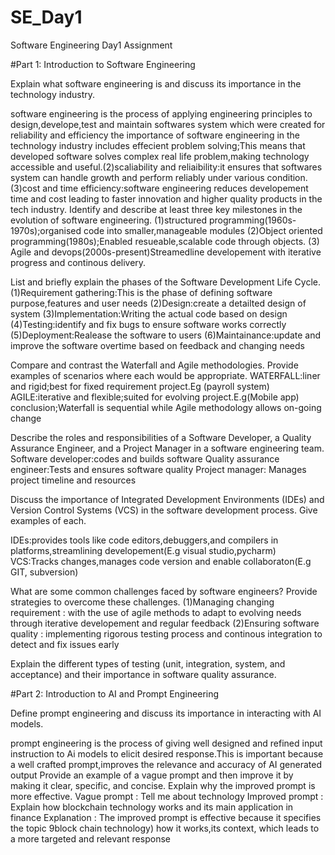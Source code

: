 # SE_Day1
Software Engineering Day1 Assignment

#Part 1: Introduction to Software Engineering

Explain what software engineering is and discuss its importance in the technology industry.

software engineering is the process of applying engineering principles to design,develope,test and maintain softwares system which were created for reliability and efficiency
the importance of software engineering in the technology industry includes effecient problem solving;This means that developed software solves complex real life problem,making technology accessible and useful.(2)scaliability and reliaibility:it ensures that softwares system can handle growth and perform reliably under various condition.(3)cost and time efficiency:software engineering reduces developement time and cost leading to faster innovation and higher quality products in the tech industry.
Identify and describe at least three key milestones in the evolution of software engineering.
(1)structured programming(1960s-1970s);organised code into smaller,manageable modules
(2)Object oriented programming(1980s);Enabled resueable,scalable code through objects.
(3) Agile and devops(2000s-present)Streamedline developement with iterative progress and continous delivery.

List and briefly explain the phases of the Software Development Life Cycle.
(1)Requirement gathering:This is the phase of defining software purpose,features and user needs
(2)Design:create a detailted design of system
(3)Implementation:Writing the actual code based on design
(4)Testing:identify and fix bugs to ensure software works correctly
(5)Deployment:Realease the software to users
(6)Maintainance:update and improve the software overtime based on feedback and changing needs


Compare and contrast the Waterfall and Agile methodologies. Provide examples of scenarios where each would be appropriate.
WATERFALL:liner and rigid;best for fixed requirement project.Eg (payroll system)
AGILE:iterative and flexible;suited for evolving project.E.g(Mobile app)
conclusion;Waterfall is sequential while Agile methodology allows on-going change

Describe the roles and responsibilities of a Software Developer, a Quality Assurance Engineer, and a Project Manager in a software engineering team.
Software developer:codes and builds software
Quality assurance engineer:Tests and ensures software quality
Project manager: Manages project timeline and resources

Discuss the importance of Integrated Development Environments (IDEs) and Version Control Systems (VCS) in the software development process. Give examples of each.

IDEs:provides tools like code editors,debuggers,and compilers in platforms,streamlining developement(E.g visual studio,pycharm)
VCS:Tracks changes,manages code version and enable collaboraton(E.g  GIT, subversion)

What are some common challenges faced by software engineers? Provide strategies to overcome these challenges.
(1)Managing changing requirement : with the use of agile methods to adapt to evolving needs through iterative developement and regular feedback
(2)Ensuring software quality : implementing rigorous testing process and continous integration to detect and fix issues early

Explain the different types of testing (unit, integration, system, and acceptance) and their importance in software quality assurance.


#Part 2: Introduction to AI and Prompt Engineering


Define prompt engineering and discuss its importance in interacting with AI models.

prompt engineering is the process of giving well designed and refined input instruction to Ai models to elicit desired response.This is important because a well crafted prompt,improves the relevance and accuracy of AI generated output
Provide an example of a vague prompt and then improve it by making it clear, specific, and concise. Explain why the improved prompt is more effective.
Vague prompt : Tell me about technology
Improved prompt : Explain how blockchain technology works and its main application in finance
Explanation : The improved prompt is effective because it specifies the topic 9block chain technology) how it works,its context, which leads to a more targeted and relevant response 
